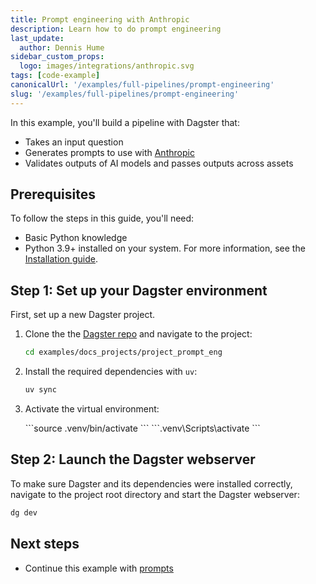 ```yaml
---
title: Prompt engineering with Anthropic
description: Learn how to do prompt engineering
last_update:
  author: Dennis Hume
sidebar_custom_props:
  logo: images/integrations/anthropic.svg
tags: [code-example]
canonicalUrl: '/examples/full-pipelines/prompt-engineering'
slug: '/examples/full-pipelines/prompt-engineering'
---
```


In this example, you'll build a pipeline with Dagster that:

- Takes an input question
- Generates prompts to use with [Anthropic](https://www.anthropic.com)
- Validates outputs of AI models and passes outputs across assets

## Prerequisites

To follow the steps in this guide, you'll need:

- Basic Python knowledge
- Python 3.9+ installed on your system. For more information, see the [Installation guide](/getting-started/installation).

## Step 1: Set up your Dagster environment

First, set up a new Dagster project.

1. Clone the the [Dagster repo](https://github.com/dagster-io/dagster) and navigate to the project:

   ```bash
   cd examples/docs_projects/project_prompt_eng
   ```

2. Install the required dependencies with `uv`:

   ```bash
   uv sync
   ```

3. Activate the virtual environment:

   <Tabs>
     <TabItem value="macos" label="MacOS">
       ```source .venv/bin/activate ```
     </TabItem>
     <TabItem value="windows" label="Windows">
       ```.venv\Scripts\activate ```
     </TabItem>
   </Tabs>

## Step 2: Launch the Dagster webserver

To make sure Dagster and its dependencies were installed correctly, navigate to the project root directory and start the Dagster webserver:

```bash
dg dev
```

## Next steps

- Continue this example with [prompts](/examples/full-pipelines/prompt-engineering/prompts)
